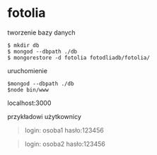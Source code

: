 # fotolia

tworzenie bazy danych 

```
$ mkdir db
$ mongod --dbpath ./db
$ mongorestore -d fotolia fotodliadb/fotolia/
```

uruchomienie

```
$mongod --dbpath ./db
$node bin/www
```
localhost:3000

przykładowi użytkownicy

>login: osoba1 hasło:123456

>login: osoba2 hasło:123456
